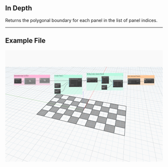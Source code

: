 ## In Depth
Returns the polygonal boundary for each panel in the list of panel indices.
___
## Example File

![X](./Autodesk.DesignScript.Geometry.PanelSurface.GetPanelPolygon_img.jpg)
